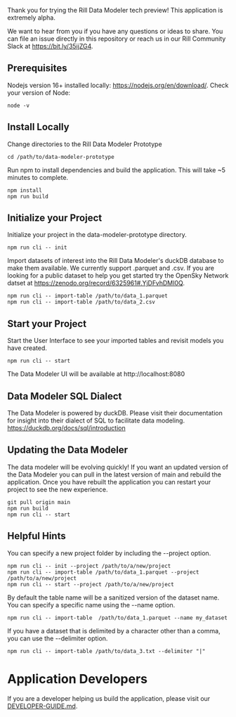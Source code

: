 Thank you for trying the Rill Data Modeler tech preview! This application is extremely alpha. 

We want to hear from you if you have any questions or ideas to share. You can file an issue directly in this repository or reach us in our Rill Community Slack at  https://bit.ly/35ijZG4.

## Prerequisites
Nodejs version 16+ installed locally: https://nodejs.org/en/download/. Check your version of Node:
```
node -v
```

## Install Locally
Change directories to the Rill Data Modeler Prototype
```
cd /path/to/data-modeler-prototype
```
Run npm to install dependencies and build the application. This will take ~5 minutes to complete.
```
npm install
npm run build
```
## Initialize your Project
Initialize your project in the data-modeler-prototype directory.
```
npm run cli -- init
```
Import datasets of interest into the Rill Data Modeler's duckDB database to make them available. We currently support .parquet and .csv. If you are looking for a public dataset to help you get started try the OpenSky Network datset at https://zenodo.org/record/6325961#.YjDFvhDMI0Q.
```
npm run cli -- import-table /path/to/data_1.parquet
npm run cli -- import-table /path/to/data_2.csv
```
## Start your Project
Start the User Interface to see your imported tables and revisit models you have created.
```
npm run cli -- start
```
The Data Modeler UI will be available at http://localhost:8080

## Data Modeler SQL Dialect
The Data Modeler is powered by duckDB. Please visit their documentation for insight into their dialect of SQL to facilitate data modeling. https://duckdb.org/docs/sql/introduction

## Updating the Data Modeler
The data modeler will be evolving quickly! If you want an updated version of the Data Modeler you can pull in the latest version of main and rebuild the application. Once you have rebuilt the application you can restart your project to see the new experience.
```
git pull origin main
npm run build
npm run cli -- start
```
## Helpful Hints
You can specify a new project folder by including the --project option.
```
npm run cli -- init --project /path/to/a/new/project
npm run cli -- import-table /path/to/data_1.parquet --project /path/to/a/new/project
npm run cli -- start --project /path/to/a/new/project
```
By default the table name will be a sanitized version of the dataset name. You can specify a specific name using the --name option.
```
npm run cli -- import-table  /path/to/data_1.parquet --name my_dataset
```
If you have a dataset that is delimited by a character other than a comma, you can use the --delimiter option.
```
npm run cli -- import-table /path/to/data_3.txt --delimiter "|"
```

# Application Developers
If you are a developer helping us build the application, please visit our [DEVELOPER-GUIDE.md](https://github.com/gorillio/data-modeler-prototype/blob/main/DEVELOPER-GUIDE.md).

